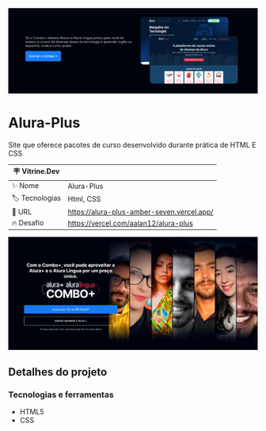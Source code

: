 <div align="center" >
  <img src="https://github.com/AAlan12/Alura-Plus/blob/main/src/img/tumb-min.PNG?raw=true"/>
</div>

# Alura-Plus
Site que oferece pacotes de curso desenvolvido durante prática de HTML E CSS 

| :placard: Vitrine.Dev |     |
| -------------  | --- |
| :sparkles: Nome        | Alura-Plus
| :label: Tecnologias | Html, CSS
| :rocket: URL         | https://alura-plus-amber-seven.vercel.app/
| :fire: Desafio     | https://vercel.com/aalan12/alura-plus

<!-- Inserir imagem com a #vitrinedev ao final do link -->
![](https://github.com/AAlan12/Alura-Plus/blob/main/src/img/tumb-main.PNG?raw=true#vitrinedev)

## Detalhes do projeto

### Tecnologias e ferramentas

- HTML5
- CSS
